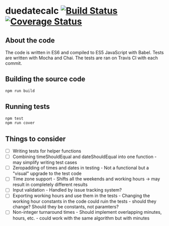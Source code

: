 # duedatecalc [![Build Status](https://travis-ci.org/vimtaai/duedatecalc.svg?branch=master)](https://travis-ci.org/vimtaai/duedatecalc)[![Coverage Status](https://coveralls.io/repos/github/vimtaai/duedatecalc/badge.svg?branch=master)](https://coveralls.io/github/vimtaai/duedatecalc?branch=master)

## About the code

The code is written in ES6 and compiled to ES5 JavaScript with Babel. Tests are written with Mocha and Chai. The tests are ran on Travis CI with each commit.

## Building the source code

```bash
npm run build
```

## Running tests

```bash
npm test
npm run cover
```

## Things to consider

- [ ] Writing tests for helper functions
- [ ] Combining timeShouldEqual and dateShouldEqual into one function - may simplify writing test cases
- [ ] Zeropadding of times and dates in testing - Not a functional but a "visual" upgrade to the test code
- [ ] Time zone support - Shifts all the weekends and working hours -> may result in completely different results
- [ ] Input validation - Handled by issue tracking system?
- [ ] Exporting working hours and use them in the tests - Changing the working hour constants in the code could ruin the tests - should they change? Should they be constants, not paramters?
- [ ] Non-integer turnaround times - Should implement overlapping minutes, hours, etc. - could work with the same algorithm but with minutes